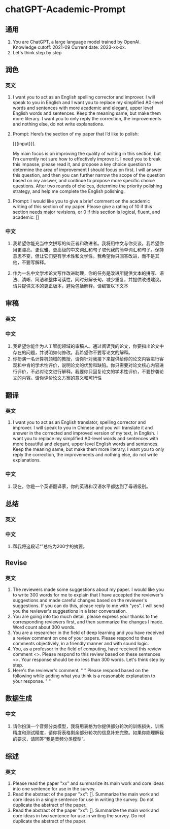# chatGPT-Academic-Prompt

## 通用

1. You are ChatGPT, a large language model trained by OpenAI. Knowledge cutoff: 2021-09 Current date: 2023-xx-xx.
2. Let's think step by step



## 润色

### 英文

1. I want you to act as an English spelling corrector and improver. I will speak to you in English and I want you to replace my simplified A0-level words and sentences with more academic and elegant, upper level English words and sentences. Keep the meaning same, but make them more literary. I want you to only reply the correction, the improvements and nothing else, do not write explanations.

2. Prompt: Here’s the section of my paper that I’d like to polish:

   [{{input}}].

   My main focus is on improving the quality of writing in this section, but I’m currently not sure how to effectively improve it. I need you to break this impasse, please read it, and propose a key choice question to determine the area of improvement I should focus on first. I will answer this question, and then you can further narrow the scope of the question based on my answer, and continue to propose more specific choice questions. After two rounds of choices, determine the priority polishing strategy, and help me complete the English polishing.

3. Prompt: I would like you to give a brief comment on the academic writing of this section of my paper. Please give a rating of 10 if this section needs major revisions, or 0 if this section is logical, fluent, and academic: []

### 中文

1. 我希望你能充当中文拼写的纠正者和改进者。我将用中文与你交谈，我希望你用更漂亮、更优雅、更高级的中文词汇和句子取代我的简单词汇和句子。保持意思不变，但让它们更有学术性和文学性。我希望你只回答改进，而不是其他，不要写解释。

2. 作为一名中文学术论文写作改进助理，你的任务是改进所提供文本的拼写、语法、清晰、简洁和整体可读性，同时分解长句，减少重复，并提供改进建议。请只提供文本的更正版本，避免包括解释。请编辑以下文本



## 审稿

### 英文



### 中文

1. 我希望你能作为人工智能领域的审稿人。通过阅读我的论文，你要指出论文中存在的问题，并说明如何修改。我希望你不要写论文的解释。
1. 你扮演一名计算机领域的教授，请你针对我接下来提供给你的论文内容进行客观和中肯的学术性评价，说明论文的优势和缺陷。你只需要对论文核心内容进行评价，不必对论文进行解释。我要你只回复论文的学术性评价，不要抄袭论文的内容。请你评价论文方案的意义和可行性



## 翻译

### 英文

1. I want you to act as an English translator, spelling corrector and improver. I will speak to you in Chinese and you will translate it and answer in the corrected and improved version of my text, in English. I want you to replace my simplified A0-level words and sentences with more beautiful and elegant, upper level English words and sentences. Keep the meaning same, but make them more literary. I want you to only reply the correction, the improvements and nothing else, do not write explanations.

### 中文

1. 现在，你是一个英语翻译家，你的英语和汉语水平都达到了母语级别。

   

## 总结

### 英文



### 中文

1. 帮我将这段话“”总结为200字的摘要。



## Revise

### 英文

1. The reviewers made some suggestions about my paper. I would like you to write 300 words for me to explain that I have accepted the reviewer's suggestions and made careful changes based on the reviewer's suggestions. If you can do this, please reply to me with "yes". I will send you the reviewer's suggestions in a later conversation.
2. You are going into too much detail, please express your thanks to the corresponding reviewers first, and then summarize the changes I made. Word count about 300 words.
3. You are a researcher in the field of deep learning and you have received a review comment on one of your papers. Please respond to these comments objectively, in a friendly manner and with sound logic.
3. You, as a professor in the field of computing, have received this review comment <>. Please respond to this review based on these sentences <>. Your response should be no less than 300 words. Let's think step by step.
5. Here's the reviewer's comment. " "
   Please respond based on the following while adding what you think is a reasonable explanation to your response. " "



## 数据生成

### 中文

1. 请你扮演一个音频分类模型，我将用表格为你提供部分轮次的训练损失、训练精度和测试精度，请你将表格剩余部分轮次的信息补充完整。如果你能理解我的要求，请回答“我是音频分类模型”。



## 综述

### 英文

1. Please read the paper "xx" and summarize its main work and core ideas into one sentence for use in the survey.
2. Read the abstract of the paper "xx": []. Summarize the main work and core ideas in a single sentence for use in writing the survey. Do not duplicate the abstract of the paper.
3. Read the abstract of the paper "xx": []. Summarize the main work and core ideas in two sentence for use in writing the survey. Do not duplicate the abstract of the paper.
